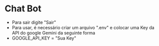 # Chat Bot 
- Para sair digite "Sair"
- Para usar, é necessário criar um arquivo ".env" e colocar uma Key da API do google Gemini da seguinte forma
- GOOGLE_API_KEY = "Sua Key" 